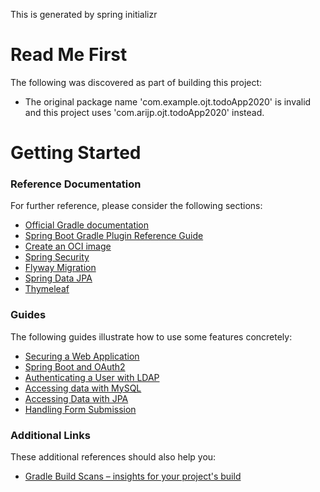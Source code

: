 This is generated by spring initializr

# Read Me First
The following was discovered as part of building this project:

* The original package name 'com.example.ojt.todoApp2020' is invalid and this project uses 'com.arijp.ojt.todoApp2020' instead.

# Getting Started

### Reference Documentation
For further reference, please consider the following sections:

* [Official Gradle documentation](https://docs.gradle.org)
* [Spring Boot Gradle Plugin Reference Guide](https://docs.spring.io/spring-boot/docs/2.3.0.RELEASE/gradle-plugin/reference/html/)
* [Create an OCI image](https://docs.spring.io/spring-boot/docs/2.3.0.RELEASE/gradle-plugin/reference/html/#build-image)
* [Spring Security](https://docs.spring.io/spring-boot/docs/2.3.0.RELEASE/reference/htmlsingle/#boot-features-security)
* [Flyway Migration](https://docs.spring.io/spring-boot/docs/2.3.0.RELEASE/reference/htmlsingle/#howto-execute-flyway-database-migrations-on-startup)
* [Spring Data JPA](https://docs.spring.io/spring-boot/docs/2.3.0.RELEASE/reference/htmlsingle/#boot-features-jpa-and-spring-data)
* [Thymeleaf](https://docs.spring.io/spring-boot/docs/2.3.0.RELEASE/reference/htmlsingle/#boot-features-spring-mvc-template-engines)

### Guides
The following guides illustrate how to use some features concretely:

* [Securing a Web Application](https://spring.io/guides/gs/securing-web/)
* [Spring Boot and OAuth2](https://spring.io/guides/tutorials/spring-boot-oauth2/)
* [Authenticating a User with LDAP](https://spring.io/guides/gs/authenticating-ldap/)
* [Accessing data with MySQL](https://spring.io/guides/gs/accessing-data-mysql/)
* [Accessing Data with JPA](https://spring.io/guides/gs/accessing-data-jpa/)
* [Handling Form Submission](https://spring.io/guides/gs/handling-form-submission/)

### Additional Links
These additional references should also help you:

* [Gradle Build Scans – insights for your project's build](https://scans.gradle.com#gradle)

